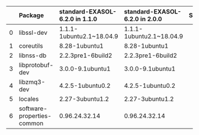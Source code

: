 |    | Package                    | standard-EXASOL-6.2.0 in 1.1.0                | standard-EXASOL-6.2.0 in 2.0.0                | Status   |
|---:|:---------------------------|:-------------------------|:-------------------------|:---------|
|  0 | libssl-dev                 | 1.1.1-1ubuntu2.1~18.04.9 | 1.1.1-1ubuntu2.1~18.04.9 |          |
|  1 | coreutils                  | 8.28-1ubuntu1            | 8.28-1ubuntu1            |          |
|  2 | libnss-db                  | 2.2.3pre1-6build2        | 2.2.3pre1-6build2        |          |
|  3 | libprotobuf-dev            | 3.0.0-9.1ubuntu1         | 3.0.0-9.1ubuntu1         |          |
|  4 | libzmq3-dev                | 4.2.5-1ubuntu0.2         | 4.2.5-1ubuntu0.2         |          |
|  5 | locales                    | 2.27-3ubuntu1.2          | 2.27-3ubuntu1.2          |          |
|  6 | software-properties-common | 0.96.24.32.14            | 0.96.24.32.14            |          |
